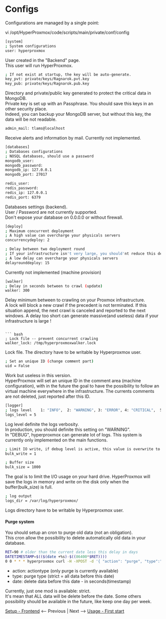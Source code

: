 # Configs

Configurations are managed by a single point:

vi /opt/HyperProxmox/code/scripts/main/private/conf/config
``` bash
[system]
; System configurations
user: hyperproxmox
```
User created in the "Backend" page.   
This user will run HyperProxmox.

``` bash
; If not exist at startup, the key will be auto-generate.
key_pvt: private/keys/Ragnarok.pvt.key
key_pub: private/keys/Ragnarok.pub.key
```
Directory and private/public key generated to protect the critical data in MongoDB.  
Private key is set up with an Passphrase. You should save this keys in an other security place.  
Indeed, you can backup your MongoDB server, but without this key, the data will be not readable.

``` bash
admin_mail: tlams@localhost
```
Receive alerts and information by mail. Currently not implemented.

``` bash
[databases]
; Databases configurations
; NOSQL databases, should use a password
mongodb_user:
mongodb_password:
mongodb_ip: 127.0.0.1
mongodb_port: 27017

redis_user:
redis_password:
redis_ip: 127.0.0.1
redis_port: 6379
```
Databases settings (backend).  
User / Password are not currently supported.  
Don't expose your database on 0.0.0.0 or without firewall.


``` bash
[deploy]
; Maximum concurrent deployment
; A high value can overcharge your physicals servers
concurrencydeploy: 2

; Delay between two deployment round
; If your infrastructure isn't very large, you should'nt reduce this delay.
; A low delay can overcharge your physicals servers
delayrounddeploy: 15
```
Currently not implemented (machine provision)


``` bash
[walker]
; Delay in seconds between to crawl (update)
walker: 300
```
Delay minimum between to crawling on your Proxmox infrastructure.  
A lock will block a new crawl if the precedent is not terminated. If this situation append, the next crawl is
canceled and reported to the next windows.
A delay too short can generate massive(and useless) data if your infrastructure is large ! 
```

``` bash
; Lock file -- prevent concurrent crawling
walker_lock: /tmp/hyperproxmoxwalker.lock
```
Lock file. The directory have to be writable by Hyperproxmox user.

``` bash
; Set an unique ID (change comment part)
uid = False
```
Work but useless in this version.  
HyperProxmox will set an unique ID in the comment area (machine configuration),
with in the future the goal to have the possibility to follow an virtual machine everywhere in the infrastructure.
The currents comments are not deleted, just reported after this ID.
  
``` bash
[logger]
; logs level    1: "INFO",  2: "WARNING", 3: "ERROR", 4: "CRITICAL",  5: "DEBUG"
logs_level = 5
```
Log level definite the logs verbosity.  
In production, you should definite this setting on "WARNING".  
In "DEBUG", hyperproxmox can generate lot of logs.
This system is currently only implemented on the main functions.

``` bash
; Limit IO write, if debug level is active, this value is overwrite to 0
bulk_write = 1

; Buffer size
bulk_size = 1000
```
The goal is to limit the I/O usage on your hard drive. 
HyperProxmox will save the logs in memory and write on the disk only when the buffer(bulk_size) is full.  


``` bash
; log output
logs_dir = /var/log/hyperproxmox/
```
Logs directory have to be writable by Hyperproxmox user.


#### Purge system
You should setup an cron to purge old data (not an obligation).  
This cron allow the possibility to delete automatically old data in your database.  

``` bash
RET=90 # older than the current date less this delay in days
DATETIMESTAMP=$(($(date +%s)-$((86400*$RET))))
0 0 * * * hyperproxmox curl -H -XPOST -d '{ "action": "purge", "type":"strict", "date": $DATETIMESTAMP }'  localhost:8080/api/v1/administration/purge >/var/log/hyperproxmox/purge.log 2>&1
```
* action: actiontype (only purge is currently available)
* type: purge type (strict = all data before this date)
* date: delete data before this date - in seconds(timestamp)

Currently, just one mod is available: strict.  
It's mean that ALL data will be delete before the date. 
Some others possibility should be available in the future, like keep one day per week.



[Setup - Frontend](03-frontend.md) <-- Previous | Next --> [Usage - First start](05-first_start.md)
